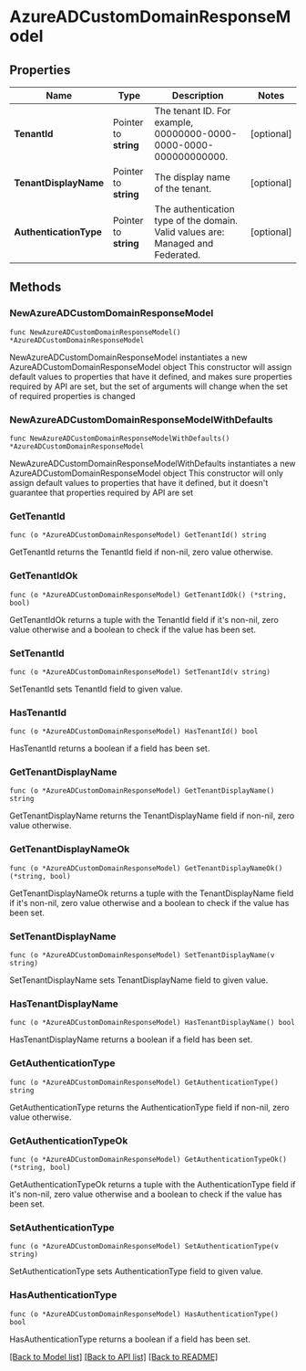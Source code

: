 # AzureADCustomDomainResponseModel

## Properties

Name | Type | Description | Notes
------------ | ------------- | ------------- | -------------
**TenantId** | Pointer to **string** | The tenant ID. For example, 00000000-0000-0000-0000-000000000000. | [optional] 
**TenantDisplayName** | Pointer to **string** | The display name of the tenant. | [optional] 
**AuthenticationType** | Pointer to **string** | The authentication type of the domain. Valid values are: Managed and Federated. | [optional] 

## Methods

### NewAzureADCustomDomainResponseModel

`func NewAzureADCustomDomainResponseModel() *AzureADCustomDomainResponseModel`

NewAzureADCustomDomainResponseModel instantiates a new AzureADCustomDomainResponseModel object
This constructor will assign default values to properties that have it defined,
and makes sure properties required by API are set, but the set of arguments
will change when the set of required properties is changed

### NewAzureADCustomDomainResponseModelWithDefaults

`func NewAzureADCustomDomainResponseModelWithDefaults() *AzureADCustomDomainResponseModel`

NewAzureADCustomDomainResponseModelWithDefaults instantiates a new AzureADCustomDomainResponseModel object
This constructor will only assign default values to properties that have it defined,
but it doesn't guarantee that properties required by API are set

### GetTenantId

`func (o *AzureADCustomDomainResponseModel) GetTenantId() string`

GetTenantId returns the TenantId field if non-nil, zero value otherwise.

### GetTenantIdOk

`func (o *AzureADCustomDomainResponseModel) GetTenantIdOk() (*string, bool)`

GetTenantIdOk returns a tuple with the TenantId field if it's non-nil, zero value otherwise
and a boolean to check if the value has been set.

### SetTenantId

`func (o *AzureADCustomDomainResponseModel) SetTenantId(v string)`

SetTenantId sets TenantId field to given value.

### HasTenantId

`func (o *AzureADCustomDomainResponseModel) HasTenantId() bool`

HasTenantId returns a boolean if a field has been set.

### GetTenantDisplayName

`func (o *AzureADCustomDomainResponseModel) GetTenantDisplayName() string`

GetTenantDisplayName returns the TenantDisplayName field if non-nil, zero value otherwise.

### GetTenantDisplayNameOk

`func (o *AzureADCustomDomainResponseModel) GetTenantDisplayNameOk() (*string, bool)`

GetTenantDisplayNameOk returns a tuple with the TenantDisplayName field if it's non-nil, zero value otherwise
and a boolean to check if the value has been set.

### SetTenantDisplayName

`func (o *AzureADCustomDomainResponseModel) SetTenantDisplayName(v string)`

SetTenantDisplayName sets TenantDisplayName field to given value.

### HasTenantDisplayName

`func (o *AzureADCustomDomainResponseModel) HasTenantDisplayName() bool`

HasTenantDisplayName returns a boolean if a field has been set.

### GetAuthenticationType

`func (o *AzureADCustomDomainResponseModel) GetAuthenticationType() string`

GetAuthenticationType returns the AuthenticationType field if non-nil, zero value otherwise.

### GetAuthenticationTypeOk

`func (o *AzureADCustomDomainResponseModel) GetAuthenticationTypeOk() (*string, bool)`

GetAuthenticationTypeOk returns a tuple with the AuthenticationType field if it's non-nil, zero value otherwise
and a boolean to check if the value has been set.

### SetAuthenticationType

`func (o *AzureADCustomDomainResponseModel) SetAuthenticationType(v string)`

SetAuthenticationType sets AuthenticationType field to given value.

### HasAuthenticationType

`func (o *AzureADCustomDomainResponseModel) HasAuthenticationType() bool`

HasAuthenticationType returns a boolean if a field has been set.


[[Back to Model list]](../README.md#documentation-for-models) [[Back to API list]](../README.md#documentation-for-api-endpoints) [[Back to README]](../README.md)


